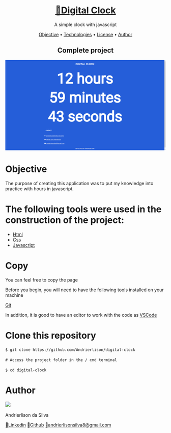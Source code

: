 <h1 align="center">
    <a href="https://andrierlison.github.io/digital-clock/">🔗Digital Clock</a>
</h1>

<p align="center">A simple clock with javascript</p>

<p align="center">
  <a href="#objective">Objective</a> •
  <a href="#technologies">Technologies</a> •
  <a href="https://github.com/Andrierlison/digital-clock/blob/master/LICENSE">License</a> •
  <a href="#author">Author</a>
</p>

<h2 align="center">Complete project</h2>

<p align="center">
    <img alt="Banner" title="Banner" src="images/banner.png" width="600px"/>
</p>

<h1 id="objective">Objective</h1>
<p>The purpose of creating this application was to put my knowledge into practice with hours in javascript.</p>

<h1 id="technologies">The following tools were used in the construction of the project:</h1>

- [Html](https://developer.mozilla.org/pt-BR/docs/Web/HTML)
- [Css](https://developer.mozilla.org/pt-BR/docs/Web/CSS)
- [Javascript](https://developer.mozilla.org/pt-BR/docs/Aprender/JavaScript)

<h1>Copy</h1>
<p>You can feel free to copy the page</p>

<p>Before you begin, you will need to have the following tools installed on your machine</p>
<a href="https://git-scm.com">Git</a>
<p>In addition, it is good to have an editor to work with the code as <a href="https://code.visualstudio.com/">VSCode</a></p>

<h1>Clone this repository</h1>

```
$ git clone https://github.com/Andrierlison/digital-clock

# Access the project folder in the / cmd terminal

$ cd digital-clock
```

<h1 id="author">Author</h1>
<img 
src="https://avatars1.githubusercontent.com/u/58059077?s=460&u=fe7710f54c3de191e906a30fd79877cecd312e9b&v=4"
width="100px"
/>
<p>Andrierlison da Silva</p>
<a href="https://www.linkedin.com/in/andrierlison-da-silva-916775190/">🔗Linkedin</a>
<a href="https://github.com/Andrierlison">🔗Github</a>
<a href="mailto:andrierlisonsilva8@gmail.com"><i class="fas fa-envelope"></i>🔗andrierlisonsilva8@gmail.com</a>
